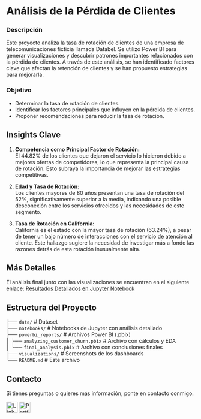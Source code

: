 # **Análisis de la Pérdida de Clientes**

### **Descripción**

Este proyecto analiza la tasa de rotación de clientes de una empresa de telecomunicaciones ficticia llamada Databel. Se utilizó Power BI para generar visualizaciones y descubrir patrones importantes relacionados con la pérdida de clientes. A través de este análisis, se han identificado factores clave que afectan la retención de clientes y se han propuesto estrategias para mejorarla.

### **Objetivo**

- Determinar la tasa de rotación de clientes.
- Identificar los factores principales que influyen en la pérdida de clientes.
- Proponer recomendaciones para reducir la tasa de rotación.

## **Insights Clave**

1. **Competencia como Principal Factor de Rotación:**  
   El 44.82% de los clientes que dejaron el servicio lo hicieron debido a mejores ofertas de competidores, lo que representa la principal causa de rotación. Esto subraya la importancia de mejorar las estrategias competitivas.

2. **Edad y Tasa de Rotación:**  
   Los clientes mayores de 80 años presentan una tasa de rotación del 52%, significativamente superior a la media, indicando una posible desconexión entre los servicios ofrecidos y las necesidades de este segmento.

3. **Tasa de Rotación en California:**  
   California es el estado con la mayor tasa de rotación (63.24%), a pesar de tener un bajo número de interacciones con el servicio de atención al cliente. Este hallazgo sugiere la necesidad de investigar más a fondo las razones detrás de esta rotación inusualmente alta.

## **Más Detalles**

El análisis final junto con las visualizaciones se encuentran en el siguiente enlace: [Resultados Detallados en Jupyter Notebook](notebooks/churn_analysis_spanish.ipynb)

## **Estructura del Proyecto**

├── `data/` # Dataset  
├── `notebooks/` # Notebooks de Jupyter con análisis detallado  
├── `powerbi_reports/` # Archivos Power BI (.pbix)  
│ ├── `analyzing_customer_churn.pbix` # Archivo con cálculos y EDA  
│ └── `final_analysis.pbix` # Archivo con conclusiones finales  
├── `visualizations/` # Screenshots de los dashboards  
└── `README.md` # Este archivo

## **Contacto**

Si tienes preguntas o quieres más información, ponte en contacto conmigo.

<a href="https://www.linkedin.com/in/jeanpaulomv/"><img src="https://img.shields.io/badge/jeanpaulomv-0077B5?style=for-the-badge&logo=linkedin&logoColor=white" alt="LinkedIn" height="30"></a>
<a href="https://www.datascienceportfol.io/jeanpaulomv"><img src="https://img.shields.io/badge/Portfolio-255E63?style=for-the-badge&logo=About.me&logoColor=white" alt="Portfolio" height="30"></a>
